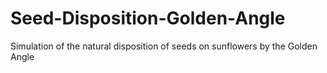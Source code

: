 # Seed-Disposition-Golden-Angle
Simulation of the natural disposition of seeds on sunflowers by the Golden Angle
